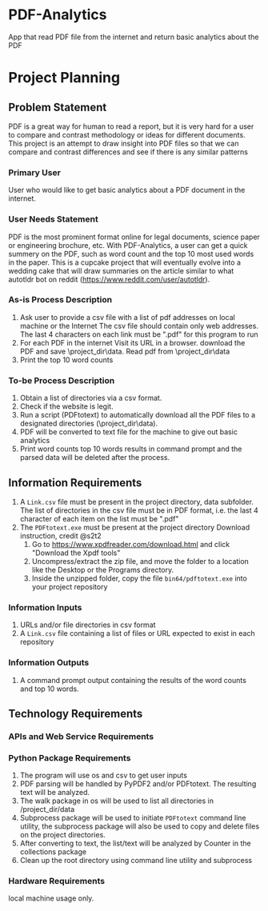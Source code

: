 # PDF-Analytics
App that read PDF file from the internet and return basic analytics about the PDF
# Project Planning

## Problem Statement

PDF is a great way for human to read a report, but it is very hard for a user to compare and contrast
methodology or ideas for different documents.  This project is an attempt to draw insight into PDF
files so that we can compare and contrast differences and see if there is any similar patterns

### Primary User

User who would like to get basic analytics about a PDF document in the internet.

### User Needs Statement 

PDF is the most prominent format online for legal documents, science paper or engineering brochure, 
etc.  With PDF-Analytics, a user can get a quick summery on the PDF, such as word count and the top 
10 most used words in the paper.  This is a cupcake project that will eventually evolve into a 
wedding cake that will draw summaries on the article similar to what autotldr bot on reddit 
(https://www.reddit.com/user/autotldr).

### As-is Process Description

  1. Ask user to provide a csv file with a list of pdf addresses on local machine or the Internet
      The csv file should contain only web addresses.  The last 4 characters on each link must be ".pdf" for this program to run
  2. For each PDF in the internet
      Visit its URL in a browser.
      download the PDF and save \project_dir\data.
      Read pdf from \project_dir\data
  3. Print the top 10 word counts
      

### To-be Process Description
  1. Obtain a list of directories via a csv format.
  2. Check if the website is legit.  
  3. Run a script (PDFtotext) to automatically download all the PDF files to a designated directories (\project_dir\data).
  4. PDF will be converted to text file for the machine to give out basic analytics
  5. Print word counts top 10 words results in command prompt and the parsed data will be deleted after the process.  


## Information Requirements
  1. A `Link.csv` file must be present in the project directory, data subfolder. The list of directories in the csv file 
    must be in PDF format, i.e. the last 4 character of each item on the list must be ".pdf"
  2. The `PDFtotext.exe` must be present at the project directory 
      Download instruction, credit @s2t2 
      1. Go to https://www.xpdfreader.com/download.html and click "Download the Xpdf tools"
      2. Uncompress/extract the zip file, and move the folder to a location like the Desktop or the Programs directory.
      3. Inside the unzipped folder, copy the file `bin64/pdftotext.exe` into your project repository

### Information Inputs

  1. URLs and/or file directories in csv format
  2. A `Link.csv` file containing a list of files or URL expected to exist in each repository
  
### Information Outputs
  1. A command prompt output containing the results of the word counts and top 10 words.

## Technology Requirements

### APIs and Web Service Requirements

### Python Package Requirements
  1. The program will use os and csv to get user inputs
  2. PDF parsing will be handled by PyPDF2 and/or PDFtotext.  The resulting text will be analyzed.
  3. The walk package in os will be used to list all directories in /project_dir/data
  4. Subprocess package will be used to initiate `PDFtotext` command line utility, the subprocess package will also be used 
      to copy and delete files on the project directories.
  5. After converting to text, the list/text will be analyzed by Counter in the collections package
  6. Clean up the root directory using command line utility and subprocess


### Hardware Requirements
local machine usage only.
